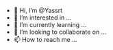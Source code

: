 - 👋 Hi, I’m @Yassrt
- 👀 I’m interested in ...
- 🌱 I’m currently learning ...
- 💞️ I’m looking to collaborate on ...
- 📫 How to reach me ...

<!---
Yassrt/Yassrt is a ✨ special ✨ repository because its `README.md` (this file) appears on your GitHub profile.
You can click the Preview link to take a look at your changes.
--->
